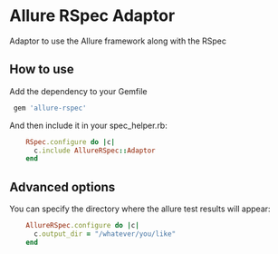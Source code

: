 # Allure RSpec Adaptor

Adaptor to use the Allure framework along with the RSpec

## How to use

Add the dependency to your Gemfile

```ruby
 gem 'allure-rspec'
```

And then include it in your spec_helper.rb:

```ruby
    RSpec.configure do |c|
      c.include AllureRSpec::Adaptor
    end
```

## Advanced options

You can specify the directory where the allure test results will appear:

```ruby
    AllureRSpec.configure do |c|
      c.output_dir = "/whatever/you/like"
    end
```

